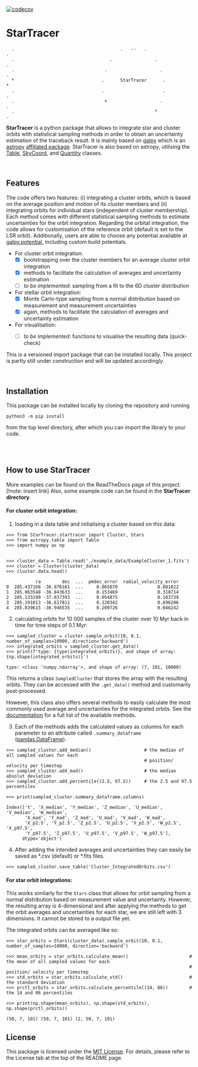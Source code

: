 [![codecov](https://codecov.io/gh/laurap81/StarTracer/graph/badge.svg?token=ZHUR8G0A3Z)](https://codecov.io/gh/laurap81/StarTracer)

# StarTracer
```
  .                                        .   --   .                                       .
  .                                    .                .                                   .
  .                                  .                    .                                 .
  *                                 .      StarTracer      .                                *
  .                                 .                      .                                .
  .                                  +                    .                                 .
  .                                                     *                                   .
```


**StarTracer** is a python package that allows to integrate star and cluster orbits with statistical sampling methods
in order to obtain an uncertainty estimation of the traceback result. It is mainly based on
[galpy](https://docs.galpy.org/en/v1.9.1/) which is an [astropy](https://www.astropy.org/index.html)
[affiliated package](https://www.astropy.org/affiliated/). StarTracer is also based on astropy,
utilising the [Table](https://docs.astropy.org/en/stable/api/astropy.table.Table.html),
[SkyCoord](https://docs.astropy.org/en/stable/api/astropy.coordinates.SkyCoord.html),
and [Quantity](https://docs.astropy.org/en/stable/units/quantity.html) classes.

<br/>

## Features

The code offers two features: (i) integrating a cluster orbits, which is based on the average position and motion of
its cluster members and (ii) integrating orbits for individual stars (independent of cluster membership). 
Each method comes with different statistical sampling methods to estimate uncertainties for the orbit integration.
Regarding the orbital integration, the code allows for customisation of the reference orbit
(default is set to the LSR orbit). Additionally, users are able to choose any potential available at
[galpy.potential](https://docs.galpy.org/en/v1.9.1/potential.html), including custom build potentials.

- For cluster orbit integration:
  - [x] bootstrapping over the cluster members for an average cluster orbit integration
  - [x] methods to facilitate the calculation of averages and uncertainty estimation
  - [ ] _to be implemented_: sampling from a fit to the 6D cluster distribution

- For stellar orbit integration:
  - [x] Monte Carlo-type sampling from a normal distribution based on measurement and measurement uncertainties
  - [x] again, methods to facilitate the calculation of averages and uncertainty estimation

- For visualisation:
  - [ ] _to be implemented_: functions to visualise the resulting data (quick-check)


This is a versioned import package that can be installed locally. This project is partly still under construction and
will be updated accordingly.

<br/>

## Installation

This package can be installed locally by cloning the repository and running

```
python3 -m pip install
```

from the top level directory, after which you can import the library to your code.

<br/><br/>

## How to use StarTracer

More examples can be found on the ReadTheDocs page of this project. [!note: insert link]
Also, some example code can be found in the **StarTracer directory**.

#### For cluster orbit integration:

1. loading in a data table and initialising a cluster based on this data:

```
>>> from StarTracer.startracer import Cluster, Stars
>>> from astropy.table import Table
>>> import numpy as np


>>> cluster_data = Table.read('./example_data/ExampleCluster_1.fits')
>>> cluster = Cluster(cluster_data)
>>> cluster.data.head()

           ra        dec  ...  pmdec_error  radial_velocity_error
0  285.437166 -36.976161  ...     0.065070               0.081022
1  285.063548 -36.843633  ...     0.153469               0.318714
2  285.133199 -37.037393  ...     0.054875               0.183739
3  285.191013 -36.617811  ...     0.120342               0.696206
4  285.039615 -36.946535  ...     0.209726               0.046242
```

2. calculating orbits for 10 000 samples of the cluster over 10 Myr back in time for time steps of 0.1 Myr:

```
>>> sampled_cluster = cluster.sample_orbit(10, 0.1, number_of_samples=10000, direction='backward')
>>> integrated_orbits = sampled_cluster.get_data()
>>> print(f'type: {type(integrated_orbits)}, and shape of array: {np.shape(integrated_orbits)}')

type: <class 'numpy.ndarray'>, and shape of array: (7, 101, 10000)
```

This returns a class `SampledCluster` that stores the array with the resulting orbits. They can be accessed with
the `.get_data()` method and customarily post-processed.

However, this class also offers several methods to easily calculate the most commonly used average and uncertainties 
for the integrated orbits. See the [documentation]() for a full list of the available methods.

3. Each of the methods adds the calculated values as columns for each parameter to an attribute called
`.summary_dataframe` ([pandas.DataFrame](https://pandas.pydata.org/docs/reference/frame.html)).

```
>>> sampled_cluster.add_median()                    # the median of all sampled values for each
                                                    # position/ velocity per timestep
>>> sampled_cluster.add_mad()                       # the median absolut deviation
>>> sampled_cluster.add_percentile((2.5, 97.5))     # the 2.5 and 97.5 percentiles

>>> print(sampled_cluster.summary_dataframe.columns)

Index(['t', 'X_median', 'Y_median', 'Z_median', 'U_median', 'V_median', 'W_median',
       'X_mad', 'Y_mad', 'Z_mad', 'U_mad', 'V_mad', 'W_mad',
       'X_p2.5', 'Y_p2.5', 'Z_p2.5', 'U_p2.5', 'V_p2.5', 'W_p2.5', 'X_p97.5',
       'Y_p97.5', 'Z_p97.5', 'U_p97.5', 'V_p97.5', 'W_p97.5'],
      dtype='object')
```

4. After adding the intended averages and uncertainties they can easily be saved as \*.csv (default) or \*.fits files.

```
>>> sampled_cluster.save_table('Cluster_IntegratedOrbits.csv')
```

#### For star orbit integrations:

This works similarly for the `Stars` class that allows for orbit sampling from a normal distribution based on
measurement value and uncertainty. However, the resulting array is 4-dimensional and after applying the methods to get
the orbit averages and uncertainties for each star, we are still left with 3 dimensions.
It cannot be stored to a output file yet.

The integrated orbits can be averaged like so:

```
>>> star_orbits = Stars(cluster_data).sample_orbit(10, 0.1, number_of_samples=10000, direction='backward')

>>> mean_orbits = star_orbits.calculate_mean()                       # the mean of all sampled values for each
                                                                     # position/ velocity per timestep
>>> std_orbits = star_orbits.calculate_std()                         # the standard deviation
>>> prctl_orbits = star_orbits.calculate_percentile((14, 86))        # the 14 and 86 percentiles

>>> print(np.shape(mean_orbits), np.shape(std_orbits), np.shape(prctl_orbits))

(50, 7, 101) (50, 7, 101) (2, 50, 7, 101)
```

## License

This package is licensed under the [MIT License](https://choosealicense.com/).
For details, please refer to the License tab at the top of the README page.
